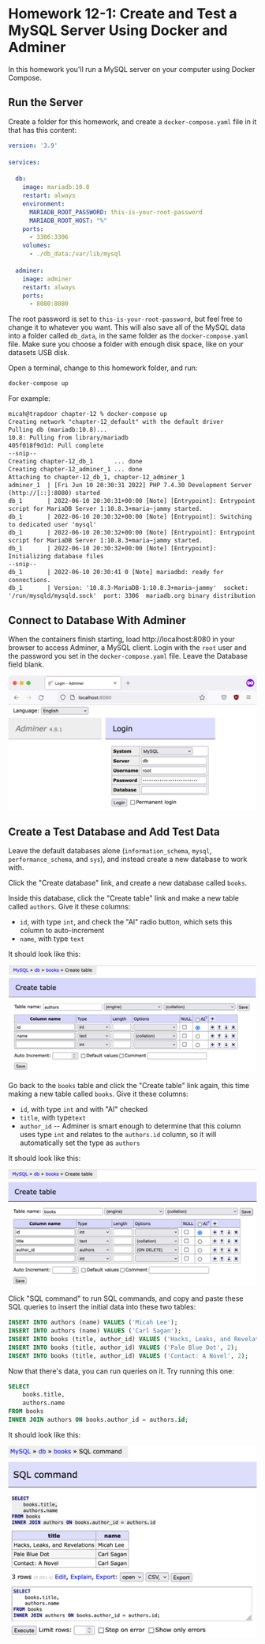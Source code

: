 # Homework 12-1: Create and Test a MySQL Server Using Docker and Adminer

In this homework you'll run a MySQL server on your computer using Docker Compose.

## Run the Server

Create a folder for this homework, and create a `docker-compose.yaml` file in it that has this content:

```yaml
version: '3.9'

services:

  db:
    image: mariadb:10.8
    restart: always
    environment:
      MARIADB_ROOT_PASSWORD: this-is-your-root-password
      MARIADB_ROOT_HOST: "%"
    ports:
      - 3306:3306
    volumes:
      - ./db_data:/var/lib/mysql

  adminer:
    image: adminer
    restart: always
    ports:
      - 8080:8080
```

The root password is set to `this-is-your-root-password`, but feel free to change it to whatever you want. This will also save all of the MySQL data into a folder called `db_data`, in the same folder as the `docker-compose.yaml` file. Make sure you choose a folder with enough disk space, like on your datasets USB disk.

Open a terminal, change to this homework folder, and run:

```sh
docker-compose up
```

For example:

```
micah@trapdoor chapter-12 % docker-compose up
Creating network "chapter-12_default" with the default driver
Pulling db (mariadb:10.8)...
10.8: Pulling from library/mariadb
405f018f9d1d: Pull complete
--snip--
Creating chapter-12_db_1      ... done
Creating chapter-12_adminer_1 ... done
Attaching to chapter-12_db_1, chapter-12_adminer_1
adminer_1  | [Fri Jun 10 20:30:31 2022] PHP 7.4.30 Development Server (http://[::]:8080) started
db_1       | 2022-06-10 20:30:31+00:00 [Note] [Entrypoint]: Entrypoint script for MariaDB Server 1:10.8.3+maria~jammy started.
db_1       | 2022-06-10 20:30:32+00:00 [Note] [Entrypoint]: Switching to dedicated user 'mysql'
db_1       | 2022-06-10 20:30:32+00:00 [Note] [Entrypoint]: Entrypoint script for MariaDB Server 1:10.8.3+maria~jammy started.
db_1       | 2022-06-10 20:30:32+00:00 [Note] [Entrypoint]: Initializing database files
--snip--
db_1       | 2022-06-10 20:30:41 0 [Note] mariadbd: ready for connections.
db_1       | Version: '10.8.3-MariaDB-1:10.8.3+maria~jammy'  socket: '/run/mysqld/mysqld.sock'  port: 3306  mariadb.org binary distribution
```

## Connect to Database With Adminer

When the containers finish starting, load http://localhost:8080 in your browser to access Adminer, a MySQL client. Login with the `root` user and the password you set in the `docker-compose.yaml` file. Leave the Database field blank.

![The login page of Adminer, a MySQL client](./homework-12-1-adminer-login.png)

## Create a Test Database and Add Test Data

Leave the default databases alone (`information_schema`, `mysql`, `performance_schema`, and `sys`), and instead create a new database to work with.

Click the "Create database" link, and create a new database called `books`.

Inside this database, click the "Create table" link and make a new table called `authors`. Give it these columns:

- `id`, with type `int`, and check the "AI" radio button, which sets this column to auto-increment
- `name`, with type `text`

It should look like this:

![Creating the authors table in Adminer](./homework-12-1-authors-table.png)

Go back to the `books` table and click the "Create table" link again, this time making a new table called `books`. Give it these columns:

- `id`, with type `int` and with "AI" checked
- `title`, with type`text`
- `author_id` -- Adminer is smart enough to determine that this column uses type `int` and relates to the `authors.id` column, so it will automatically set the type as `authors`

It should look like this:

![Creating the books table in Adminer](./homework-12-1-books-table.png)

Click "SQL command" to run SQL commands, and copy and paste these SQL queries to insert the initial data into these two tables:

```sql
INSERT INTO authors (name) VALUES ('Micah Lee');
INSERT INTO authors (name) VALUES ('Carl Sagan');
INSERT INTO books (title, author_id) VALUES ('Hacks, Leaks, and Revelations', 1);
INSERT INTO books (title, author_id) VALUES ('Pale Blue Dot', 2);
INSERT INTO books (title, author_id) VALUES ('Contact: A Novel', 2);
```

Now that there's data, you can run queries on it. Try running this one:

```sql
SELECT
    books.title,
    authors.name
FROM books
INNER JOIN authors ON books.author_id = authors.id;
```

It should look like this:

![Running a SQL query in Adminer](./homework-12-1-adminer-query.png)
